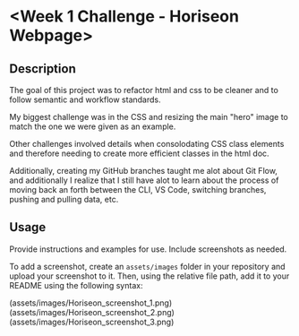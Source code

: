# <Week 1 Challenge - Horiseon Webpage>

## Description

The goal of this project was to refactor html and css to be cleaner and to follow semantic and workflow standards.

My biggest challenge was in the CSS and resizing the main "hero" image to match the one we were given as an example. 

Other challenges involved details when consolodating CSS class elements and therefore needing to create more efficient classes in the html doc. 

Additionally, creating my GitHub branches taught me alot about Git Flow, and additionally I realize that I still have alot to learn about the process of moving back an forth between the CLI, VS Code, switching branches, pushing and pulling data, etc. 


## Usage

Provide instructions and examples for use. Include screenshots as needed.

To add a screenshot, create an `assets/images` folder in your repository and upload your screenshot to it. Then, using the relative file path, add it to your README using the following syntax:

(assets/images/Horiseon_screenshot_1.png)
(assets/images/Horiseon_screenshot_2.png)
(assets/images/Horiseon_screenshot_3.png)


